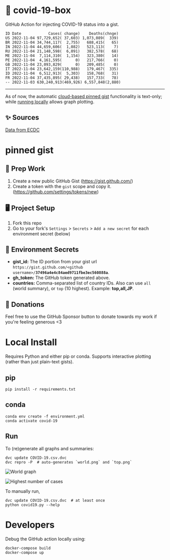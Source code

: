 # 🏥 covid-19-box

GitHub Action for injecting COVID-19 status into a gist.

```
ID Date            Cases( change)    Deaths(chnge)
US 2022-11-04 97,729,652( 37,603) 1,073,089(  339)
BR 2022-11-04 34,744,117(  2,755)   688,415(   65)
IN 2022-11-04 44,659,606(  1,082)   523,113(    7)
RU 2022-11-04 21,148,598(  6,091)   382,578(   68)
ME 2022-11-04  7,114,310(  1,154)   323,380(   14)
PE 2022-11-04  4,161,595(      0)   217,766(    0)
GB 2022-11-04 23,093,829(      0)   209,485(    0)
IT 2022-11-04 23,642,159(110,988)   179,467(  335)
ID 2022-11-04  6,512,913(  5,303)   158,768(   31)
FR 2022-11-04 37,435,895( 29,438)   157,733(   78)
-- 2022-11-03 630,240,913(469,926) 6,557,848(2,880)
```

---

As of now, the automatic [cloud-based pinned gist](#pinned-gist) functionality is text-only;
while [running locally](#local-install) allows graph plotting.

## ✨ Sources

[Data from ECDC](https://www.ecdc.europa.eu/en/publications-data/download-todays-data-geographic-distribution-covid-19-cases-worldwide)

# pinned gist

## 🎒 Prep Work
1. Create a new public GitHub Gist (https://gist.github.com/)
1. Create a token with the `gist` scope and copy it. (https://github.com/settings/tokens/new)

## 🖥 Project Setup
1. Fork this repo
1. Go to your fork's `Settings` > `Secrets` > `Add a new secret` for each environment secret (below)

## 🤫 Environment Secrets
- **gist_id:** The ID portion from your gist url `https://gist.github.com/<github username>/`**`37496a4e4c84aed9711fbe3ec560888a`**.
- **gh_token:** The GitHub token generated above.
- **countries:** Comma-separated list of country IDs. Also can use `all` (world summary), or `top` (10 highest). Example: **top,all,JP**.

## 💸 Donations

Feel free to use the GitHub Sponsor button to donate towards my work if you're feeling generous <3

# Local Install

Requires Python and either pip or conda. Supports interactive plotting (rather than just plain-text gists).

## pip

```
pip install -r requirements.txt
```

## conda

```
conda env create -f environment.yml
conda activate covid-19
```

## Run

To (re)generate all graphs and summaries:

```
dvc update COVID-19.csv.dvc
dvc repro -P  # auto-generates `world.png` and `top.png`
```

![World graph](world.png)

![Highest number of cases](top.png)

To manually run,

```
dvc update COVID-19.csv.dvc  # at least once
python covid19.py --help
```

# Developers

Debug the GitHub action locally using:

```
docker-compose build
docker-compose up
```
